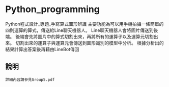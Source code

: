 # Python_programming
Python程式設計_專題_手寫算式圖形辨識
主要功能為可以用手機拍攝一條簡單的四則運算的算式，傳送給Line聊天機器人。
Line聊天機器人會將圖片傳送到後端。
後端會先將圖片中的算式切割出來，再將所有的運算子以及運算元切割出來。
切割出來的運算子與運算元會傳送到圖形識別的模型中分析。
根據分析出的結果計算出答案後再藉由LineBot傳回

## 說明
    詳細內容請參見Group5.pdf
